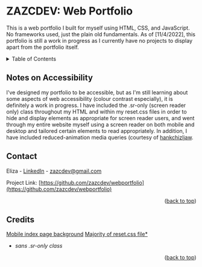 <div id="top"></div>

# ZAZCDEV: Web Portfolio
This is a web portfolio I built for myself using HTML, CSS, and JavaScript. No frameworks used, just the plain old fundamentals. As of [11/4/2022], this portfolio is still a work in progress as I currently have no projects to display apart from the portfolio itself. 




<details>
  <summary>Table of Contents</summary>
  <ol>
    <li><a href="#notes">Notes on Accessibility</a></li>
    <li><a href="#contact">Contact</a></li>
    <li><a href="#credits">redits</a></li>
  </ol>
</details>




## Notes on Accessibility
I've designed my portfolio to be accessible, but as I'm still learning about some aspects of web accessibility (colour contrast especially), it is definitely a work in progress. I have included the .sr-only (screen reader only) class throughout my HTML and within my reset.css files in order to hide and display elements as appropriate for screen reader users, and went through my entire website myself using a screen reader on both mobile and desktop and tailored certain elements to read appropriately. In addition, I have included reduced-animation media queries (courtesy of [hankchizljaw](https://github.com/hankchizljaw/modern-css-reset).  



## Contact

Eliza - [LinkedIn](https://www.linkedin.com/in/zazcdev/) - zazcdev@gmail.com

Project Link: [https://github.com/zazcdev/webportfolio](https://github.com/zazcdev/webportfolio)

<p align="right">(<a href="#top">back to top</a>)</p>



## Credits

[Mobile index page background](https://unsplash.com/@enka80)
[Majority of reset.css file*](https://github.com/hankchizljaw/modern-css-reset)
* *sans .sr-only class*

<p align="right">(<a href="#top">back to top</a>)</p>
